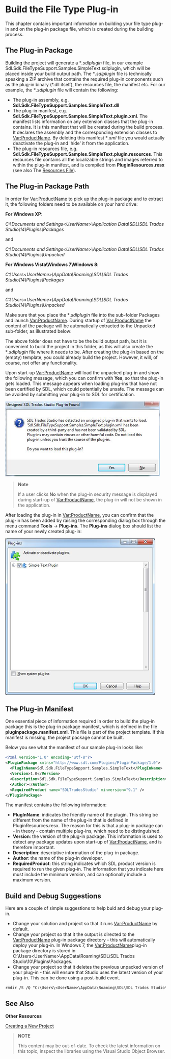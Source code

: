 Build the File Type Plug-in
==

This chapter contains important information on building your file type plug-in and on the plug-in package file, which is created during the building process.

The Plug-in Package
--

Building the project will generate a **.sdlplugin* file, in our example Sdl.Sdk.FileTypeSupport.Samples.SimpleText.sdlplugin, which will be placed inside your build output path. The **.sdlplugin* file is technically speaking a ZIP archive that contains the required plug-in components such as the plug-in binary (*.dll itself), the resources file, the manifest etc. For our example, the **.sdlplugin* file will contain the following:

* The plug-in assembly, e.g. **Sdl.Sdk.FileTypeSupport.Samples.SimpleText.dll**
* The plug-in manifest, e.g. **Sdl.Sdk.FileTypeSupport.Samples.SimpleText.plugin.xml**. The manifest lists information on any extension classes that the plug-in contains. It is this manifest that will be created during the build process. It declares the assembly and the corresponding extension classes to <Var:ProductName>. By deleting this manifest **.xml* file you would actually deactivate the plug-in and 'hide' it from the application.
* The plug-in resources file, e.g. **Sdl.Sdk.FileTypeSupport.Samples.SimpleText.plugin.resources**. This resources file contains all the localizable strings and images referred to within the plug-in manifest, and is compiled from **PluginResources.resx** (see also The [Resources File](the_resources_file.md)).

The Plug-in Package Path
--
In order for <Var:ProductName> to pick up the plug-in package and to extract it, the following folders need to be available on your hard drive:

**For Windows XP**:

*C:\Documents and Settings\<UserName>\Application Data\SDL\SDL Trados Studio\14\Plugins\Packages*

and

*C:\Documents and Settings\<UserName>\Application Data\SDL\SDL Trados Studio\14\Plugins\Unpacked*

**For Windows Vista\Windows 7\Windows 8**:

*C:\Users\<UserName>\AppData\Roaming\SDL\SDL Trados Studio\14\Plugins\Packages*

and

*C:\Users\<UserName>\AppData\Roaming\SDL\SDL Trados Studio\14\Plugins\Unpacked*

Make sure that you place the **.sdlplugin* file into the sub-folder Packages and launch <Var:ProductName>. During startup of <Var:ProductName> the content of the package will be automatically extracted to the Unpacked sub-folder, as illustrated below:

The above folder does not have to be the build output path, but it is convenient to build the project in this folder, as this will also create the **.sdlplugin* file where it needs to be. After creating the plug-in based on the (empty) template, you could already build the project. However, it will, of course, not offer any functionality.

Upon start-up <Var:ProductName> will load the unpacked plug-in and show the following message, which you can confirm with **Yes**, so that the plug-in gets loaded. This message appears when loading plug-ins that have not been certified by SDL, which could potentially be unsafe. The message can be avoided by submitting your plug-in to SDL for certification.

![NativeFilterWarning](images/NativeFilterWarning.jpg)

>**Note**
>
>If a user clicks **No** when the plug-in security message is displayed during start-up of <Var:ProductName>, the plug-in will not be shown in the application.


After loading the plug-in in <Var:ProductName>, you can confirm that the plug-in has been added by raising the corresponding dialog box through the menu command **Tools** -> **Plug-ins**. The **Plug-ins** dialog box should list the name of your newly created plug-in:

![PlugInList](images/PlugInList.jpg)


The Plug-in Manifest
--
One essential piece of information required in order to build the plug-in package this is the plug-in package manifest, which is defined in the file **pluginpackage.manifest.xml**. This file is part of the project template. If this manifest is missing, the project package cannot be built.

Below you see what the manifest of our sample plug-in looks like:

```xml
<?xml version="1.0" encoding="utf-8"?>
<PluginPackage xmlns="http://www.sdl.com/Plugins/PluginPackage/1.0">
  <PlugInName>Sdl.Sdk.FileTypeSupport.Samples.SimpleText</PlugInName>
  <Version>1.0</Version>
  <Description>Sdl.Sdk.FileTypeSupport.Samples.SimpleText</Description>
  <Author></Author>
  <RequiredProduct name="SDLTradosStudio" minversion="9.1" />
</PluginPackage>
```
The manifest contains the following information:
* **PlugInName**: indicates the friendly name of the plugin. This string be different from the name of the plug-in that is defined in PluginResources.resx. The reason for this is that a plug-in package can - in theory - contain multiple plug-ins, which need to be distinguished.
* **Version**: the version of the plug-in package. This information is used to detect any package updates upon start-up of <Var:ProductName>, and is therefore important.
* **Description**: descriptive information of the plug-in package.
* **Author**: the name of the plug-in developer.
* **RequiredProduct**: this string indicates which SDL product version is required to run the given plug-in. The information that you indicate here must include the minimum version, and can optionally include a maximum version.

Build and Debug Suggestions
--

Here are a couple of simple suggestions to help buld and debug your plug-in.

* Change your solution and project so that it runs <Var:ProductName> by default.
* Change your project so that it the output is directed to the <Var:ProductName> plug-in package directory - this will automatically deploy your plug-in. In Windows 7, the <Var:ProductName>plug-in package directory is stored in C:\Users\<UserName>\AppData\Roaming\SDL\SDL Trados Studio\10\Plugins\Packages.
* Change your project so that it deletes the previous unpacked version of your plug-in - this will ensure that Studio uses the latest version of your plug-in. This can be done using a post-build event.

```txt
rmdir /S /Q "C:\Users\<UserName>\AppData\Roaming\SDL\SDL Trados Studio\10\Plugins\Unpacked\Sdl.Sdk.FileTypeSupport.Samples.Bil"
```

See Also
--
**Other Resources**

[Creating a New Project](creating_a_new_project.md)


>**NOTE**
>
> This content may be out-of-date. To check the latest information on this topic, inspect the libraries using the Visual Studio Object Browser.

